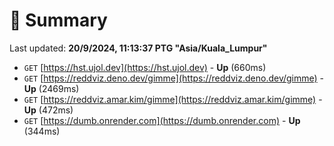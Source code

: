 # 📖 Summary
Last updated: **20/9/2024, 11:13:37 PTG "Asia/Kuala_Lumpur"**

- `GET` [https://hst.ujol.dev](https://hst.ujol.dev) - **Up** (660ms)
- `GET` [https://reddviz.deno.dev/gimme](https://reddviz.deno.dev/gimme) - **Up** (2469ms)
- `GET` [https://reddviz.amar.kim/gimme](https://reddviz.amar.kim/gimme) - **Up** (472ms)
- `GET` [https://dumb.onrender.com](https://dumb.onrender.com) - **Up** (344ms)
